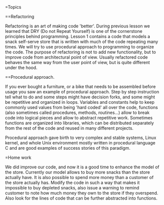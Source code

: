 
=Topics

==Refactoring

Refactoring is an art of making code 'better'. During previous lesson we learned that DRY (Do not Repeat Yourself) is one of the cornerstone principles behind programming. Lesson 1 contains a code that models a snack self-serve store that is written with much of the code repeating many times. We will try to use procedural approach to programming to organize the code. The purpose of refactoring is not to add new functionality, but to improve code from architectural point of view. Usually refactored code behaves the same way from the user point of view, but is quite different under the hood.

==Procedural approach.

If you ever bought a furniture, or a bike that needs to be assembled before usage you saw an example of procedural approach. Step by step instruction tell what to do and some steps might have decision forks, and some might be repetitive and organized in loops. Variables and constants help to keep commonly used values from being 'hard coded' all over the code, functions (also sometimes called procedures, methods, routines...) allow to break code into logical pieces and allow to abstract repetitive work. Sometimes functions are organized into libraries, which can be distributed separately from the rest of the code and reused in many different projects. 

Procedural approach gave birth to very complex and stable systems, Linux kernel, and whole Unix environment mostly written in procedural language C and are good examples of success stories of this paradigm.


=Home work

We did improve our code, and now it is a good time to enhance the model of the store. Currently our model allows to buy more snacks than  the store actually have. It is also possible to spend more money than a customer of the store actually has. Modify the code in such a way that makes it impossible to buy depleted snacks, also issue a warning to remind customer to note how much money they own to the store if they overspend. Also look for the lines of code that can be further abstracted into functions.

